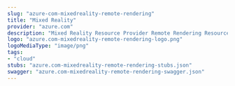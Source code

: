 ```yaml
---
slug: "azure-com-mixedreality-remote-rendering"
title: "Mixed Reality"
provider: "azure.com"
description: "Mixed Reality Resource Provider Remote Rendering Resource API"
logo: "azure.com-mixedreality-remote-rendering-logo.png"
logoMediaType: "image/png"
tags:
- "cloud"
stubs: "azure.com-mixedreality-remote-rendering-stubs.json"
swagger: "azure.com-mixedreality-remote-rendering-swagger.json"
---
```

